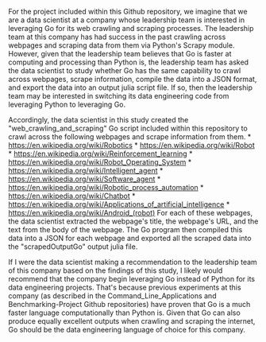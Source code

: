 For the project included within this Github repository, we imagine that we are a data scientist at a company whose leadership team is interested in leveraging Go for its web crawling and scraping processes.  The leadership team at this company has had success in the past crawling across webpages and scraping data from them via Python's Scrapy module.  However, given that the leadership team believes that Go is faster at computing and processing than Python is, the leadership team has asked the data scientist to study whether Go has the same capability to crawl across webpages, scrape information, compile the data into a JSON format, and export the data into an output julia script file.  If so, then the leadership team may be interested in switching its data engineering code from leveraging Python to leveraging Go.

Accordingly, the data scientist in this study created the "web_crawling_and_scraping" Go script included within this repository to crawl across the following webpages and scrape information from them. 
    * https://en.wikipedia.org/wiki/Robotics
    * https://en.wikipedia.org/wiki/Robot
    * https://en.wikipedia.org/wiki/Reinforcement_learning
    * https://en.wikipedia.org/wiki/Robot_Operating_System
    * https://en.wikipedia.org/wiki/Intelligent_agent
    * https://en.wikipedia.org/wiki/Software_agent
    * https://en.wikipedia.org/wiki/Robotic_process_automation
    * https://en.wikipedia.org/wiki/Chatbot
    * https://en.wikipedia.org/wiki/Applications_of_artificial_intelligence
    * https://en.wikipedia.org/wiki/Android_(robot)
For each of these webpages, the data scientist extracted the webpage's title, the webpage's URL, and the text from the body of the webpage.  The Go program then compiled this data into a JSON for each webpage and exported all the scraped data into the "scrapedOutputGo" output julia file. 

If I were the data scientist making a recommendation to the leadership team of this company based on the findings of this study, I likely would recommend that the company begin leveraging Go instead of Python for its data engineering projects.  That's because previous experiments at this company (as described in the Command_Line_Applications and Benchmarking-Project Github repositories) have proven that Go is a much faster language computationally than Python is.  Given that Go can also produce equally excellent outputs when crawling and scraping the internet, Go should be the data engineering language of choice for this company.
